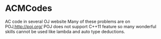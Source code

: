 # ACMCodes
AC code in several OJ website
Many of these problems are on POJ,http://poj.org/
POJ does not support C++11 feature so many wonderful skills cannot be used like lambda and auto type deductions.
